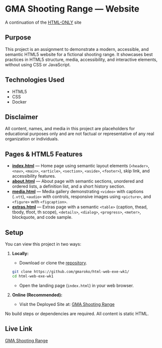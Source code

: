 # GMA Shooting Range — Website

A continuation of the [HTML-ONLY](https://github.com/gmaroko/html-web-exe-wk1) site

## Purpose
This project is an assignment to demonstrate a modern, accessible, and semantic HTML5 website for a fictional shooting range. It showcases best practices in HTML5 structure, media, accessibility, and interactive elements, without using CSS or JavaScript.

## Technologies Used

- HTML5
- CSS
- Docker

## Disclaimer

All content, names, and media in this project are placeholders for educational purposes only and are not factual or representative of any real organization or individuals.

## Pages & HTML5 Features

- [**index.html**](https://gmaroko.github.io/html-web-exe-wk1/index.html) — Home page using semantic layout elements (`<header>`, `<nav>`, `<main>`, `<article>`, `<section>`, `<aside>`, `<footer>`), skip link, and accessibility features.
- [**about.html**](https://gmaroko.github.io/html-web-exe-wk1/about.html) — About page with semantic sections, unordered and ordered lists, a definition list, and a short history section.
- [**media.html**](https://gmaroko.github.io/html-web-exe-wk1/media.html) — Media gallery demonstrating `<video>` with captions (`.vtt`), `<audio>` with controls, responsive images using `<picture>`, and `<figure>` with `<figcaption>`.
- [**extras.html**](https://gmaroko.github.io/html-web-exe-wk1/extras.html) — Extras page with a semantic `<table>` (caption, thead, tbody, tfoot, th scope), `<details>`, `<dialog>`, `<progress>`, `<meter>`, blockquote, and code sample.

## Setup

You can view this project in two ways:

1. **Locally:**
	- Download or clone the [repository](https://github.com/gmaroko/html-web-exe-wk1/).
    ```bash
    git clone https://github.com/gmaroko/html-web-exe-wk1/
    cd html-web-exe-wk1
    ```
	- Open the landing page (`index.html`) in your web browser.

2. **Online (Recommended):**
	- Visit the Deployed Site at: [GMA Shooting Range](https://gmaroko.github.io/html-web-exe-wk1/)

No build steps or dependencies are required. All content is static HTML.

## Live Link

[GMA Shooting Range](https://gmaroko.github.io/html-web-exe-wk1/)
